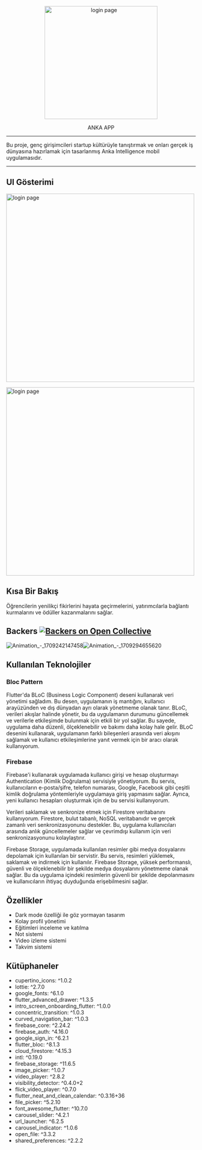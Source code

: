 <p align = "center" ><img width="300" alt="login page"  src=  "https://github.com/user-attachments/assets/ef70340e-78f5-4521-b1fa-10cc665dfb2c" class="right" > <p>

<p align = "center"> ANKA APP </p>  



---


Bu proje, genç girişimcileri startup kültürüyle tanıştırmak ve onları gerçek iş dünyasına hazırlamak için tasarlanmış Anka Intelligence mobil uygulamasıdır. 


-----



## UI Gösterimi

<img width="500" alt="login page" src= "https://github.com/user-attachments/assets/215ba0c2-d408-40ac-aae5-18a828975a82"><br/>

<img width="500" alt="login page" src= "https://github.com/user-attachments/assets/096b12ec-7ac8-4dc1-85c8-bbaa9e5a59ac"><br/>







## Kısa Bir Bakış
Öğrencilerin yenilikçi fikirlerini hayata geçirmelerini, yatırımcılarla bağlantı kurmalarını ve ödüller kazanmalarını sağlar.
## Backers [![Backers on Open Collective](https://opencollective.com/git-point/backers/badge.svg)](#backers)

![Animation_-_1709242147458](https://github.com/balciemirhan/TobetoApp/assets/120199233/908756cc-0d52-402e-b146-7a119cf0fdb6)![Animation_-_1709294655620](https://github.com/mehtapaygun/TobetoApp/assets/103212238/4c4f3281-3041-415f-930c-66fc152a4c76)


## Kullanılan Teknolojiler
### Bloc Pattern
Flutter'da BLoC (Business Logic Component) deseni kullanarak veri yönetimi sağladım. Bu desen, uygulamanın iş mantığını, kullanıcı arayüzünden ve dış dünyadan ayrı olarak yönetmeme olanak tanır. BLoC, verileri akışlar halinde yönetir, bu da uygulamanın durumunu güncellemek ve verilerle etkileşimde bulunmak için etkili bir yol sağlar. Bu sayede, uygulama daha düzenli, ölçeklenebilir ve bakımı daha kolay hale gelir. BLoC desenini kullanarak, uygulamanın farklı bileşenleri arasında veri akışını sağlamak ve kullanıcı etkileşimlerine yanıt vermek için bir aracı olarak kullanıyorum.
### Firebase
Firebase'i kullanarak uygulamada kullanıcı girişi ve hesap oluşturmayı Authentication (Kimlik Doğrulama) servisiyle yönetiyorum. Bu servis, kullanıcıların e-posta/şifre, telefon numarası, Google, Facebook gibi çeşitli kimlik doğrulama yöntemleriyle uygulamaya giriş yapmasını sağlar. Ayrıca, yeni kullanıcı hesapları oluşturmak için de bu servisi kullanıyorum.

Verileri saklamak ve senkronize etmek için Firestore veritabanını kullanıyorum. Firestore, bulut tabanlı, NoSQL veritabanıdır ve gerçek zamanlı veri senkronizasyonunu destekler. Bu, uygulama kullanıcıları arasında anlık güncellemeler sağlar ve çevrimdışı kullanım için veri senkronizasyonunu kolaylaştırır.

Firebase Storage, uygulamada kullanılan resimler gibi medya dosyalarını depolamak için kullanılan bir servistir. Bu servis, resimleri yüklemek, saklamak ve indirmek için kullanılır. Firebase Storage, yüksek performanslı, güvenli ve ölçeklenebilir bir şekilde medya dosyalarını yönetmeme olanak sağlar. Bu da uygulama içindeki resimlerin güvenli bir şekilde depolanmasını ve kullanıcıların ihtiyaç duyduğunda erişebilmesini sağlar.



## Özellikler
-  Dark mode özelliği ile göz yormayan tasarım
-  Kolay profil yönetimi
-  Eğitimleri inceleme ve katılma
-  Not sistemi
-  Video izleme sistemi
-  Takvim sistemi



## Kütüphaneler
* cupertino_icons: ^1.0.2
* lottie: ^2.7.0
* google_fonts: ^6.1.0
* flutter_advanced_drawer: ^1.3.5
* intro_screen_onboarding_flutter: ^1.0.0
* concentric_transition: ^1.0.3
* curved_navigation_bar: ^1.0.3
* firebase_core: ^2.24.2
* firebase_auth: ^4.16.0
* google_sign_in: ^6.2.1
* flutter_bloc: ^8.1.3
*  cloud_firestore: ^4.15.3
*  intl: ^0.19.0
*  firebase_storage: ^11.6.5
*  image_picker: ^1.0.7
*  video_player: ^2.8.2
*  visibility_detector: ^0.4.0+2
*  flick_video_player: ^0.7.0
*  flutter_neat_and_clean_calendar: ^0.3.16+36
*  file_picker: ^5.2.10
*  font_awesome_flutter: ^10.7.0
*  carousel_slider: ^4.2.1
*  url_launcher: ^6.2.5
*  carousel_indicator: ^1.0.6
*  open_file: ^3.3.2
*  shared_preferences: ^2.2.2

